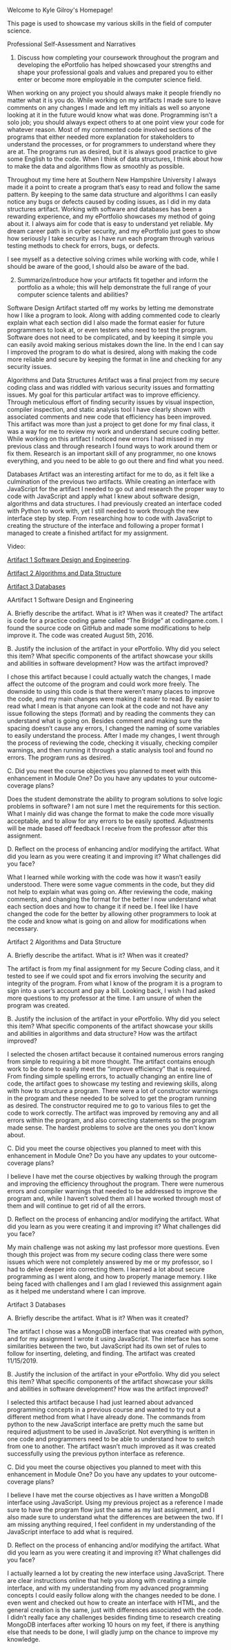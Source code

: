 Welcome to Kyle Gilroy's Homepage!


This page is used to showcase my various skills in the field of computer science.

Professional Self-Assessment and Narratives

1.	Discuss how completing your coursework throughout the program and developing the ePortfolio has helped showcased your strengths and shape your professional goals and values and prepared you to either enter or become more employable in the computer science field. 

When working on any project you should always make it people friendly no matter what it is you do. While working on my artifacts I made sure to leave comments on any changes I made and left my initials as well so anyone looking at it in the future would know what was done. Programming isn’t a solo job; you should always expect others to at one point view your code for whatever reason. Most of my commented code involved sections of the programs that either needed more explanation for stakeholders to understand the processes, or for programmers to understand where they are at. The programs run as desired, but it is always good practice to give some English to the code. When I think of data structures, I think about how to make the data and algorithms flow as smoothly as possible. 

Throughout my time here at Southern New Hampshire University I always made it a point to create a program that’s easy to read and follow the same pattern. By keeping to the same data structure and algorithms I can easily notice any bugs or defects caused by coding issues, as I did in my data structures artifact. Working with software and databases has been a rewarding experience, and my ePortfolio showcases my method of going about it. I always aim for code that is easy to understand yet reliable. My dream career path is in cyber security, and my ePortfolio just goes to show how seriously I take security as I have run each program through various testing methods to check for errors, bugs, or defects.

I see myself as a detective solving crimes while working with code, while I should be aware of the good, I should also be aware of the bad. 

2.	Summarize/introduce how your artifacts fit together and inform the portfolio as a whole; this will help demonstrate the full range of your computer science talents and abilities?

Software Design Artifact started off my works by letting me demonstrate how I like a program to look. Along with adding commented code to clearly explain what each section did I also made the format easier for future programmers to look at, or even testers who need to test the program. Software does not need to be complicated, and by keeping it simple you can easily avoid making serious mistakes down the line. In the end I can say I improved the program to do what is desired, along with making the code more reliable and secure by keeping the format in line and checking for any security issues.  

Algorithms and Data Structures Artifact was a final project from my secure coding class and was riddled with various security issues and formatting issues. My goal for this particular artifact was to improve efficiency. Through meticulous effort of finding security issues by visual inspection, compiler inspection, and static analysis tool I have clearly shown with associated comments and new code that efficiency has been improved. This artifact was more than just a project to get done for my final class, it was a way for me to review my work and understand secure coding better. While working on this artifact I noticed new errors I had missed in my previous class and through research I found ways to work around them or fix them. Research is an important skill of any programmer, no one knows everything, and you need to be able to go out there and find what you need. 

Databases Artifact was an interesting artifact for me to do, as it felt like a culmination of the previous two artifacts. While creating an interface with JavaScript for the artifact I needed to go out and research the proper way to code with JavaScript and apply what I knew about software design, algorithms and data structures. I had previously created an interface coded with Python to work with, yet I still needed to work through the new interface step by step. From researching how to code with JavaScript to creating the structure of the interface and following a proper format I managed to create a finished artifact for my assignment.


Video:

[Artifact 1 Software Design and Engineering](https://github.com/gilroky/gilroky.github.io/blob/master/Artifact1/src/Hello.cpp).

[Artifact 2 Algorithms and Data Structure](https://github.com/gilroky/gilroky.github.io/tree/master/Artifact2/src)

[Artifact 3 Databases](https://github.com/gilroky/gilroky.github.io/blob/master/CSCapstoneFinal.js)



AArtifact 1 Software Design and Engineering

A. Briefly describe the artifact. What is it? When was it created?
The artifact is code for a practice coding game called “The Bridge” at codingame.com. I found the source code on GitHub and made some modifications to help improve it. The code was created August 5th, 2016. 

B. Justify the inclusion of the artifact in your ePortfolio. Why did you select this item? What specific components of the artifact showcase your skills and abilities in software development? How was the artifact improved?

I chose this artifact because I could actually watch the changes, I made affect the outcome of the program and could work more freely. The downside to using this code is that there weren’t many places to improve the code, and my main changes were making it easier to read. By easier to read what I mean is that anyone can look at the code and not have any issue following the steps (format) and by reading the comments they can understand what is going on. Besides comment and making sure the spacing doesn’t cause any errors, I changed the naming of some variables to easily understand the process. After I made my changes, I went through the process of reviewing the code, checking it visually, checking compiler warnings, and then running it through a static analysis tool and found no errors. The program runs as desired.

C. Did you meet the course objectives you planned to meet with this enhancement in Module One? Do you have any updates to your outcome-coverage plans?

Does the student demonstrate the ability to program solutions to solve logic problems in software? I am not sure I met the requirements for this section. What I mainly did was change the format to make the code more visually acceptable, and to allow for any errors to be easily spotted. Adjustments will be made based off feedback I receive from the professor after this assignment.

D. Reflect on the process of enhancing and/or modifying the artifact. What did you learn as you were creating it and improving it? What challenges did you face?

What I learned while working with the code was how it wasn’t easily understood. There were some vague comments in the code, but they did not help to explain what was going on. After reviewing the code, making comments, and changing the format for the better I now understand what each section does and how to change it if need be. I feel like I have changed the code for the better by allowing other programmers to look at the code and know what is going on and allow for modifications when necessary. 

Artifact 2 Algorithms and Data Structure

A. Briefly describe the artifact. What is it? When was it created?

The artifact is from my final assignment for my Secure Coding class, and it tested to see if we could spot and fix errors involving the security and integrity of the program. From what I know of the program it is a program to sign into a user’s account and pay a bill. Looking back, I wish I had asked more questions to my professor at the time. I am unsure of when the program was created.

B. Justify the inclusion of the artifact in your ePortfolio. Why did you select this item? What specific components of the artifact showcase your skills and abilities in algorithms and data structure? How was the artifact improved?

I selected the chosen artifact because it contained numerous errors ranging from simple to requiring a bit more thought. The artifact contains enough work to be done to easily meet the “improve efficiency” that is required. From finding simple spelling errors, to actually changing an entire line of code, the artifact goes to showcase my testing and reviewing skills, along with how to structure a program. There were a lot of constructor warnings in the program and these needed to be solved to get the program running as desired. The constructor required me to go to various files to get the code to work correctly. The artifact was improved by removing any and all errors within the program, and also correcting statements so the program made sense. The hardest problems to solve are the ones you don’t know about.

C. Did you meet the course objectives you planned to meet with this enhancement in Module One? Do you have any updates to your outcome-coverage plans?

I believe I have met the course objectives by walking through the program and improving the efficiency throughout the program. There were numerous errors and compiler warnings that needed to be addressed to improve the program and, while I haven’t solved them all I have worked through most of them and will continue to get rid of all the errors. 

D. Reflect on the process of enhancing and/or modifying the artifact. What did you learn as you were creating it and improving it? What challenges did you face?

My main challenge was not asking my last professor more questions. Even though this project was from my secure coding class there were some issues which were not completely answered by me or my professor, so I had to delve deeper into correcting them. I learned a lot about secure programming as I went along, and how to properly manage memory. I like being faced with challenges and I am glad I reviewed this assignment again as it helped me understand where I can improve.

Artifact 3 Databases

A. Briefly describe the artifact. What is it? When was it created?

The artifact I chose was a MongoDB interface that was created with python, and for my assignment I wrote it using JavaScript. The interface has some similarities between the two, but JavaScript had its own set of rules to follow for inserting, deleting, and finding. The artifact was created 11/15/2019.

B. Justify the inclusion of the artifact in your ePortfolio. Why did you select this item? What specific components of the artifact showcase your skills and abilities in software development? How was the artifact improved?

I selected this artifact because I had just learned about advanced programming concepts in a previous course and wanted to try out a different method from what I have already done. The commands from python to the new JavaScript interface are pretty much the same but required adjustment to be used in JavaScript. Not everything is written in one code and programmers need to be able to understand how to switch from one to another. The artifact wasn’t much improved as it was created successfully using the previous python interface as reference. 

C. Did you meet the course objectives you planned to meet with this enhancement in Module One? Do you have any updates to your outcome-coverage plans?

I believe I have met the course objectives as I have written a MongoDB interface using JavaScript. Using my previous project as a reference I made sure to have the program flow just the same as my last assignment, and I also made sure to understand what the differences are between the two. If I am missing anything required, I feel confident in my understanding of the JavaScript interface to add what is required.

D. Reflect on the process of enhancing and/or modifying the artifact. What did you learn as you were creating it and improving it? What challenges did you face?

I actually learned a lot by creating the new interface using JavaScript. There are clear instructions online that help you along with creating a simple interface, and with my understanding from my advanced programming concepts I could easily follow along with the changes needed to be done. I even went and checked out how to create an interface with HTML, and the general creation is the same, just with differences associated with the code. I didn’t really face any challenges besides finding time to research creating MongoDB interfaces after working 10 hours on my feet, if there is anything else that needs to be done, I will gladly jump on the chance to improve my knowledge.
